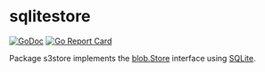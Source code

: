 # sqlitestore

[![GoDoc](https://img.shields.io/static/v1?label=godoc&message=reference&color=white)](https://pkg.go.dev/github.com/creachadair/sqlitestore)
[![Go Report Card](https://goreportcard.com/badge/github.com/creachadair/sqlitestore)](https://goreportcard.com/report/github.com/creachadair/sqlitestore)

Package s3store implements the [blob.Store][bs] interface using [SQLite][sqlite].

[bs]: https://godoc.org/github.com/creachadair/ffs/blob#Store
[sqlite]: https://www.sqlite.org/index.html
